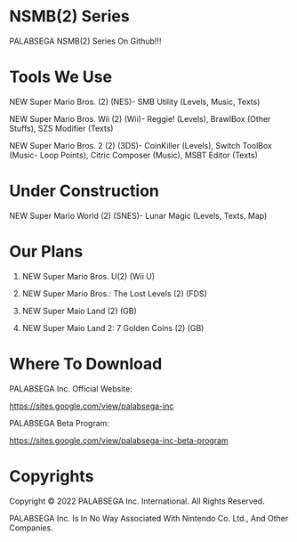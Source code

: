 # NSMB(2) Series
PALABSEGA NSMB(2) Series On Github!!!

# Tools We Use
NEW Super Mario Bros. (2) (NES)- SMB Utility (Levels, Music, Texts)

NEW Super Mario Bros. Wii (2) (Wii)- Reggie! (Levels), BrawlBox (Other Stuffs), SZS Modifier (Texts)

NEW Super Mario Bros. 2 (2) (3DS)- CoinKiller (Levels), Switch ToolBox (Music- Loop Points), Citric Composer (Music), MSBT Editor (Texts)
# Under Construction
NEW Super Mario World (2) (SNES)- Lunar Magic (Levels, Texts, Map)

# Our Plans
1. NEW Super Mario Bros. U(2) (Wii U)

2. NEW Super Mario Bros.: The Lost Levels (2) (FDS)

3. NEW Super Maio Land (2) (GB)

4. NEW Super Maio Land 2: 7 Golden Coins (2) (GB)

# Where To Download
PALABSEGA Inc. Official Website:

https://sites.google.com/view/palabsega-inc

PALABSEGA Beta Program:

https://sites.google.com/view/palabsega-inc-beta-program

# Copyrights
Copyright © 2022 PALABSEGA Inc. International. 
All Rights Reserved.

PALABSEGA Inc. Is In No Way Associated With Nintendo Co. Ltd., And Other Companies.
